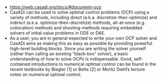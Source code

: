 - https://web.casadi.org/docs/#document-ocp
- CasADi can be used to solve optimal control problems (OCP) using a variety of methods, including direct (a.k.a. discretize-then-optimize) and indirect (a.k.a. optimize-then-discretize) methods, all-at-once (e.g. collocation) methods and shooting-methods requiring embedded solvers of initial value problems in ODE or DAE.
- As a user, you are in general expected to write your own OCP solver and CasADi aims as making this as easy as possible by providing powerful high-level building blocks. Since you are writing the solver yourself (rather than calling an existing “black-box” solver), a basic understanding of how to solve OCPs is indispensable. Good, self-contained introductions to numerical optimal control can be found in the recent textbooks by Biegler
  [1] or Betts
  [2] or Moritz Diehl’s lecture notes on numerical optimal control.